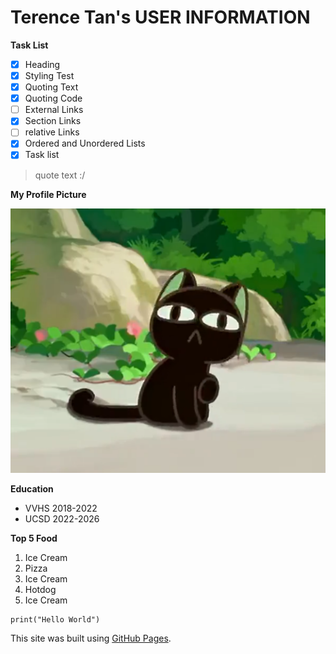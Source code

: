 
# Terence Tan's USER INFORMATION
**Task List**

- [x] Heading
- [x] Styling Test
- [x] Quoting Text
- [x] Quoting Code
- [ ] External Links
- [x] Section Links
- [ ] relative Links
- [x] Ordered and Unordered Lists
- [x] Task list
       
> quote text :/

**My Profile Picture**

![Picture fromt the movie "The legend of Hei"](TheLegendofHei.png)

**Education**
- VVHS 2018-2022
- UCSD 2022-2026

**Top 5 Food**
  1. Ice Cream
  2. Pizza
  3. Ice Cream
  4. Hotdog
  5. Ice Cream

```
print("Hello World")
```
This site was built using [GitHub Pages](https://pages.github.com/).


